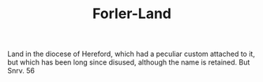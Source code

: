 ---
title: Forler-Land
letter: F
permalink: "/definitions/bld-forler-land.html"
body: Land in the diocese of Hereford, which had a peculiar custom attached to it,
  but which has been long since disused, although the name is retained. But Snrv.
  56
published_at: '2018-07-07'
source: Black's Law Dictionary 2nd Ed (1910)
layout: post
---